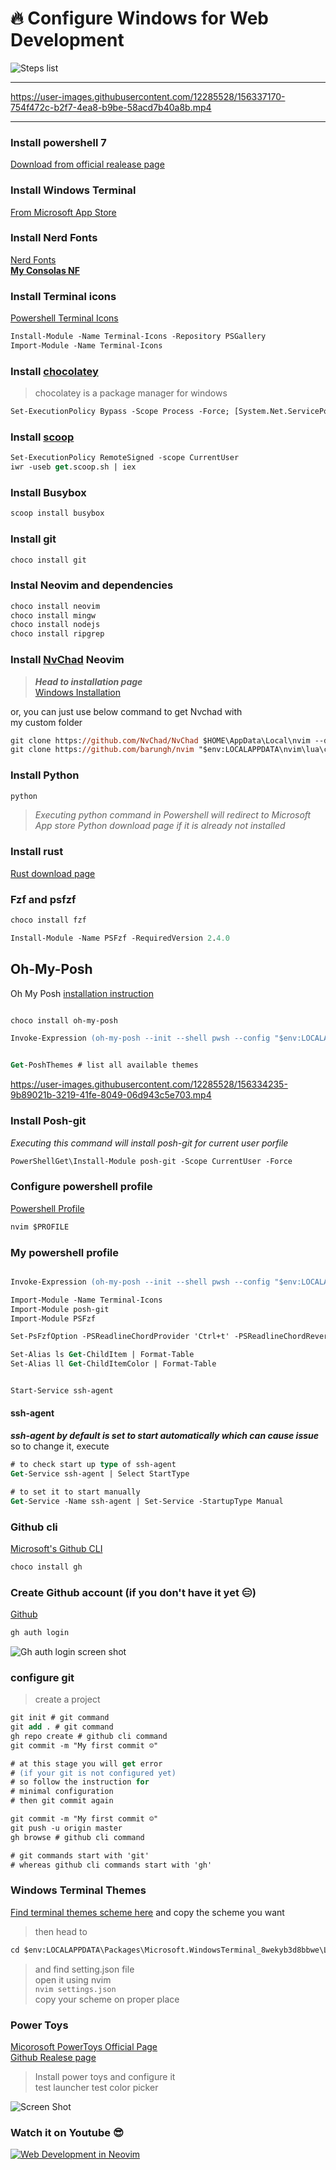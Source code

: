 # 🔥 Configure Windows for Web Development   

![Steps list](images/list.svg)

***


https://user-images.githubusercontent.com/12285528/156337170-754f472c-b2f7-4ea8-b9be-58acd7b40a8b.mp4

***

### Install powershell 7
[Download from official realease page](https://github.com/PowerShell/PowerShell/releases/download/v7.2.1/PowerShell-7.2.1-win-x64.msi)  

### Install Windows Terminal  
[From Microsoft App Store](https://www.microsoft.com/en-us/p/windows-terminal/9n0dx20hk701#activetab=pivot:overviewtab)  

### Install Nerd Fonts  
[Nerd Fonts](https://github.com/ryanoasis/nerd-fonts/releases/tag/v2.1.0)  
[**My Consolas NF**](https://github.com/barungh/my-nerd-fonts)  

### Install Terminal icons  
[Powershell Terminal Icons](https://github.com/devblackops/Terminal-Icons)
```ps 
Install-Module -Name Terminal-Icons -Repository PSGallery
Import-Module -Name Terminal-Icons
```
### Install [chocolatey](https://chocolatey.org/install)  
> chocolatey is a package manager for windows  
```ps 
Set-ExecutionPolicy Bypass -Scope Process -Force; [System.Net.ServicePointManager]::SecurityProtocol = [System.Net.ServicePointManager]::SecurityProtocol -bor 3072; iex ((New-Object System.Net.WebClient).DownloadString('https://community.chocolatey.org/install.ps1'))
```
### Install [scoop](https://scoop.sh/)
```ps
Set-ExecutionPolicy RemoteSigned -scope CurrentUser
iwr -useb get.scoop.sh | iex
```
### Install Busybox
```ps 
scoop install busybox
```

### Install git 
```ps 
choco install git
```

### Instal Neovim and dependencies

```ps 
choco install neovim
choco install mingw
choco install nodejs
choco install ripgrep
```

### Install [NvChad](https://github.com/NvChad/NvChad) Neovim  
> ***Head to installation page***  
> [Windows Installation](https://nvchad.github.io/getting-started/setup#windows)  

or, you can just use below command to get Nvchad with  
my custom folder  
```ps
git clone https://github.com/NvChad/NvChad $HOME\AppData\Local\nvim --depth 1
git clone https://github.com/barungh/nvim "$env:LOCALAPPDATA\nvim\lua\custom" --depth 1
```



### Install Python  
```ps 
python
```
> *Executing python command in Powershell will redirect to Microsoft App store Python download page if it is already not installed*  

### Install rust
[Rust download page](https://www.rust-lang.org/tools/install)


### Fzf and psfzf
```ps
choco install fzf

Install-Module -Name PSFzf -RequiredVersion 2.4.0
```

## Oh-My-Posh
Oh My Posh [installation instruction](https://ohmyposh.dev/docs/windows)
```ps 

choco install oh-my-posh

Invoke-Expression (oh-my-posh --init --shell pwsh --config "$env:LOCALAPPDATA/Programs/oh-my-posh/themes/themename.omp.json")


Get-PoshThemes # list all available themes

```  

https://user-images.githubusercontent.com/12285528/156334235-9b89021b-3219-41fe-8049-06d943c5e703.mp4


### Install Posh-git  
*Executing this command will install posh-git for current user porfile*  
```ps 
PowerShellGet\Install-Module posh-git -Scope CurrentUser -Force
```

### Configure powershell profile  
[Powershell Profile](https://devblogs.microsoft.com/scripting/understanding-the-six-powershell-profiles/)  

```ps 
nvim $PROFILE
```

### My powershell profile  
```ps 

Invoke-Expression (oh-my-posh --init --shell pwsh --config "$env:LOCALAPPDATA/Programs/oh-my-posh/themes/di4am0nd.omp.json")

Import-Module -Name Terminal-Icons 
Import-Module posh-git 
Import-Module PSFzf 

Set-PsFzfOption -PSReadlineChordProvider 'Ctrl+t' -PSReadlineChordReverseHistory 'Ctrl+r'

Set-Alias ls Get-ChildItem | Format-Table
Set-Alias ll Get-ChildItemColor | Format-Table


Start-Service ssh-agent

```

#### ssh-agent 
***ssh-agent by default is set to start automatically which can cause issue***  
so to change it, execute  
```ps
# to check start up type of ssh-agent
Get-Service ssh-agent | Select StartType  

# to set it to start manually
Get-Service -Name ssh-agent | Set-Service -StartupType Manual  
```

### Github cli
[Microsoft's Github CLI](https://docs.github.com/en/get-started/using-github/github-cli)
```ps 
choco install gh
```
### Create Github account (if you don't have it yet 😑)
[Github](https://github.com/)
```ps 
gh auth login
```

![Gh auth login screen shot](images/gh_auth.png)

### configure git 
> create a project 
```ps 
git init # git command
git add . # git command
gh repo create # github cli command
git commit -m "My first commit ☺"

# at this stage you will get error 
# (if your git is not configured yet)
# so follow the instruction for
# minimal configuration
# then git commit again

git commit -m "My first commit ☺"
git push -u origin master
gh browse # github cli command

# git commands start with 'git' 
# whereas github cli commands start with 'gh'
```


### Windows Terminal Themes 
[Find terminal themes scheme here](https://windowsterminalthemes.dev/) and copy the scheme you want

> then head to  
```ps
cd $env:LOCALAPPDATA\Packages\Microsoft.WindowsTerminal_8wekyb3d8bbwe\LocalState
```
> and find setting.json file  
open it using nvim  
`nvim settings.json`  
copy your scheme on proper place  

### Power Toys
[Micorosoft PowerToys Official Page](https://docs.microsoft.com/en-us/windows/powertoys/)  
[Github Realese page](https://github.com/microsoft/PowerToys/releases/tag/v0.55.2)
> Install power toys and configure it  
test launcher
test color picker

![Screen Shot](images/scrot1.png)

### Watch it on Youtube 😎  
[![Web Development in Neovim](http://img.youtube.com/vi/JF9q6_c-_Ww/0.jpg)](http://www.youtube.com/watch?v=JF9q6_c-_Ww)

